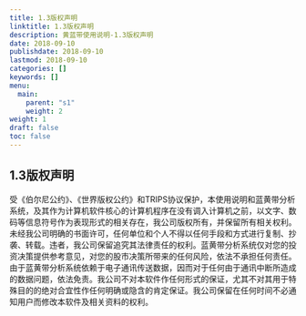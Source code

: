 ```yaml
---
title: 1.3版权声明
linktitle: 1.3版权声明
description: 黄蓝带使用说明-1.3版权声明
date: 2018-09-10
publishdate: 2018-09-10
lastmod: 2018-09-10
categories: []
keywords: []
menu:
  main:
    parent: "s1"
    weight: 2
weight: 1
draft: false
toc: false
---
```

## 1.3版权声明

受《伯尔尼公约》、《世界版权公约》和TRIPS协议保护，本使用说明和蓝黄带分析系统，及其作为计算机软件核心的计算机程序在没有调入计算机之前，以文字、数码等信息符号作为表现形式的相关存在，我公司版权所有，并保留所有相关权利。未经我公司明确的书面许可，任何单位和个人不得以任何手段和方式进行复制、抄袭、转载。违者，我公司保留追究其法律责任的权利。蓝黄带分析系统仅对您的投资决策提供参考意见，对您的股市决策所带来的任何风险，依法不承担任何责任。由于蓝黄带分析系统依赖于电子通讯传送数据，因而对于任何由于通讯中断所造成的数据问题，依法免责。我公司不对本软件作任何形式的保证，尤其不对其用于特殊目的的绝对合宜性作任何明确或隐含的肯定保证。我公司保留在任何时间不必通知用户而修改本软件及相关资料的权利。

